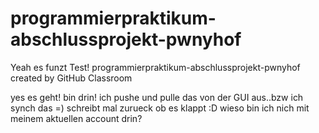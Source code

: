# programmierpraktikum-abschlussprojekt-pwnyhof
Yeah es funzt
Test!
programmierpraktikum-abschlussprojekt-pwnyhof created by GitHub Classroom

yes es geht! bin drin! ich pushe und pulle das von der GUI aus..bzw ich synch das =) schreibt mal zurueck ob es klappt :D
wieso bin ich nich mit meinem aktuellen account drin?